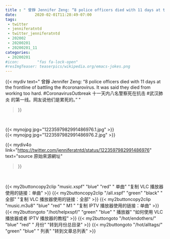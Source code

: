 ```yaml
---
title : " 曾錚 Jennifer Zeng: “8 police officers died with 11 days at the frontline of battling the #coronarovirus. It was said they died from working too hard. #CoronavirusOutbreak  十一天内八名警察死在抗击 #武汉肺炎 的第一线。网友说他们是累死的。”  "
date:        2020-02-01T11:28:49-07:00
tags:
 - twitter
 - jenniferatntd
 - twitter_jenniferatntd
 - 202002
 - 20200201
 - 20200201_11
categories:
 - 20200201
#icon:        "fas fa-lock-open"
#resImgTeaser: teaserpics/wikipedia.org/emacs-jokes.png
---
```


{{< mydiv text=" 曾錚 Jennifer Zeng: “8 police officers died with 11 days at the frontline of battling the #coronarovirus. It was said they died from working too hard. #CoronavirusOutbreak  十一天内八名警察死在抗击 #武汉肺炎 的第一线。网友说他们是累死的。”  "
>}}
<br>


 {{< mynojpg jpg="1223597982991486976.1.jpg" >}}<br> 
 {{< mynojpg jpg="1223597982991486976.2.jpg" >}}<br> 



{{< mydiv4o link="https://twitter.com/jenniferatntd/status/1223597982991486976"
text="source 原始來源網址"
>}}


<br>



{{< my2buttoncopy2clip "music.xspf"        "blue"   "red"    " 单曲"  "复制 VLC 播放器使用的链接：单曲" >}} {{< my2buttoncopy2clip "/all.xspf"         "green"  "black"  " 全部"  "复制 VLC 播放器使用的链接：全部" >}} {{< my2buttoncopy2clip "music.m3u8"        "blue"   "red"    " M1 "    "复制 IPTV 播放器使用的链接：单曲" >}} {{< my2buttongoto      "/hot/helpxspf/"    "green"  "blue"   " 播放器" "如何使用 VLC 播放器或者 IPTV 播放器的教程" >}} {{< my2buttongoto      "/hot/endothers/"   "blue"   "red"    " 月份"   "转到月份总目录" >}} {{< my2buttongoto      "/hot/alltags/"     "green"  "blue"   " 列表"   "转到文章总列表" >}} 

